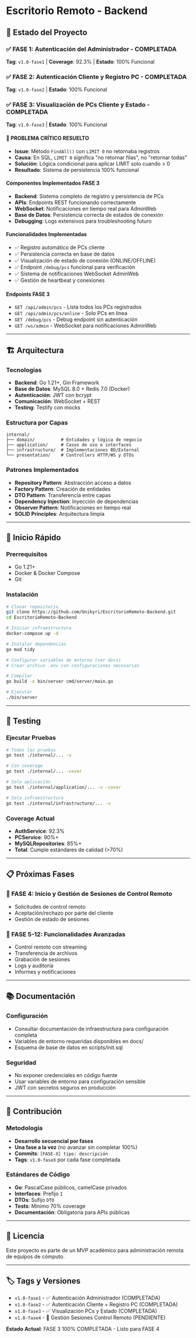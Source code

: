 # Escritorio Remoto - Backend

## 🚀 Estado del Proyecto

### ✅ FASE 1: Autenticación del Administrador - **COMPLETADA**
**Tag**: `v1.0-fase1` | **Coverage**: 92.3% | **Estado**: 100% Funcional

### ✅ FASE 2: Autenticación Cliente y Registro PC - **COMPLETADA**
**Tag**: `v1.0-fase2` | **Estado**: 100% Funcional

### ✅ FASE 3: Visualización de PCs Cliente y Estado - **COMPLETADA**
**Tag**: `v1.0-fase3` | **Estado**: 100% Funcional

#### 🎉 **PROBLEMA CRÍTICO RESUELTO** 
- **Issue**: Método `FindAll()` con `LIMIT 0` no retornaba registros
- **Causa**: En SQL, `LIMIT 0` significa "no retornar filas", no "retornar todas"
- **Solución**: Lógica condicional para aplicar LIMIT solo cuando > 0
- **Resultado**: Sistema de persistencia 100% funcional

#### Componentes Implementados FASE 3
- **Backend**: Sistema completo de registro y persistencia de PCs
- **APIs**: Endpoints REST funcionando correctamente
- **WebSocket**: Notificaciones en tiempo real para AdminWeb
- **Base de Datos**: Persistencia correcta de estados de conexión
- **Debugging**: Logs extensivos para troubleshooting futuro

#### Funcionalidades Implementadas
- ✅ Registro automático de PCs cliente
- ✅ Persistencia correcta en base de datos
- ✅ Visualización de estado de conexión (ONLINE/OFFLINE)
- ✅ Endpoint `/debug/pcs` funcional para verificación
- ✅ Sistema de notificaciones WebSocket AdminWeb
- ✅ Gestión de heartbeat y conexiones

#### Endpoints FASE 3
- `GET /api/admin/pcs` - Lista todos los PCs registrados
- `GET /api/admin/pcs/online` - Solo PCs en línea
- `GET /debug/pcs` - Debug endpoint sin autenticación
- `GET /ws/admin` - WebSocket para notificaciones AdminWeb

---

## 🏗️ Arquitectura

### Tecnologías
- **Backend**: Go 1.21+, Gin Framework
- **Base de Datos**: MySQL 8.0 + Redis 7.0 (Docker)
- **Autenticación**: JWT con bcrypt
- **Comunicación**: WebSocket + REST
- **Testing**: Testify con mocks

### Estructura por Capas
```
internal/
├── domain/          # Entidades y lógica de negocio
├── application/     # Casos de uso e interfaces
├── infrastructure/  # Implementaciones BD/External
└── presentation/    # Controllers HTTP/WS y DTOs
```

### Patrones Implementados
- **Repository Pattern**: Abstracción acceso a datos
- **Factory Pattern**: Creación de entidades
- **DTO Pattern**: Transferencia entre capas
- **Dependency Injection**: Inyección de dependencias
- **Observer Pattern**: Notificaciones en tiempo real
- **SOLID Principles**: Arquitectura limpia

---

## 🚀 Inicio Rápido

### Prerrequisitos
- Go 1.21+
- Docker & Docker Compose
- Git

### Instalación
```bash
# Clonar repositorio
git clone https://github.com/Unikyri/EscritorioRemoto-Backend.git
cd EscritorioRemoto-Backend

# Iniciar infraestructura
docker-compose up -d

# Instalar dependencias
go mod tidy

# Configurar variables de entorno (ver docs)
# Crear archivo .env con configuraciones necesarias

# Compilar
go build -o bin/server cmd/server/main.go

# Ejecutar
./bin/server
```

---

## 🧪 Testing

### Ejecutar Pruebas
```bash
# Todas las pruebas
go test ./internal/... -v

# Con coverage
go test ./internal/... -cover

# Solo aplicación
go test ./internal/application/... -v -cover

# Solo infraestructura
go test ./internal/infrastructure/... -v
```

### Coverage Actual
- **AuthService**: 92.3%
- **PCService**: 90%+
- **MySQLRepositories**: 85%+
- **Total**: Cumple estándares de calidad (>70%)

---

## 📋 Próximas Fases

### 🔄 FASE 4: Inicio y Gestión de Sesiones de Control Remoto
- Solicitudes de control remoto
- Aceptación/rechazo por parte del cliente
- Gestión de estado de sesiones

### 🔄 FASE 5-12: Funcionalidades Avanzadas
- Control remoto con streaming
- Transferencia de archivos
- Grabación de sesiones
- Logs y auditoría
- Informes y notificaciones

---

## 📚 Documentación

### Configuración
- Consultar documentación de infraestructura para configuración completa
- Variables de entorno requeridas disponibles en docs/
- Esquema de base de datos en scripts/init.sql

### Seguridad
- No exponer credenciales en código fuente
- Usar variables de entorno para configuración sensible
- JWT con secretos seguros en producción

---

## 🤝 Contribución

### Metodología
- **Desarrollo secuencial por fases**
- **Una fase a la vez** (no avanzar sin completar 100%)
- **Commits**: `[FASE-X] tipo: descripción`
- **Tags**: `v1.0-faseX` por cada fase completada

### Estándares de Código
- **Go**: PascalCase públicos, camelCase privados
- **Interfaces**: Prefijo `I`
- **DTOs**: Sufijo `DTO`
- **Tests**: Mínimo 70% coverage
- **Documentación**: Obligatoria para APIs públicas

---

## 📄 Licencia

Este proyecto es parte de un MVP académico para administración remota de equipos de cómputo.

---

## 🏷️ Tags y Versiones

- `v1.0-fase1` - ✅ Autenticación Administrador (COMPLETADA)
- `v1.0-fase2` - ✅ Autenticación Cliente + Registro PC (COMPLETADA)
- `v1.0-fase3` - ✅ Visualización PCs y Estado (COMPLETADA)
- `v1.0-fase4` - 🔄 Gestión Sesiones Control Remoto (PENDIENTE)

**Estado Actual**: FASE 3 100% COMPLETADA - Listo para FASE 4
